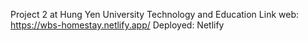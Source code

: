 Project 2 at Hung Yen University Technology and Education
Link web: https://wbs-homestay.netlify.app/
Deployed: Netlify
